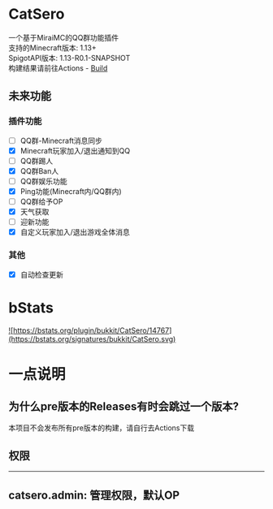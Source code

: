 # CatSero
一个基于MiraiMC的QQ群功能插件  
支持的Minecraft版本: 1.13+  
SpigotAPI版本: 1.13-R0.1-SNAPSHOT  
构建结果请前往Actions - [Build](https://github.com/XiaMoHuaHuo-CN/CatSero/actions/workflows/builder.yml)

## 未来功能

### 插件功能
- [ ] QQ群-Minecraft消息同步
- [x] Minecraft玩家加入/退出通知到QQ
- [ ] QQ群踢人
- [x] QQ群Ban人
- [ ] QQ群娱乐功能
- [x] Ping功能(Minecraft内/QQ群内)
- [ ] QQ群给予OP
- [x] 天气获取
- [ ] 迎新功能
- [x] 自定义玩家加入/退出游戏全体消息

### 其他
- [x] 自动检查更新

# bStats
<a href="https://bstats.org/plugin/bukkit/CatSero/14767">![https://bstats.org/plugin/bukkit/CatSero/14767](https://bstats.org/signatures/bukkit/CatSero.svg)</a>

# 一点说明

## 为什么pre版本的Releases有时会跳过一个版本?
本项目不会发布所有pre版本的构建，请自行去Actions下载

## 权限
-----
catsero.admin: 管理权限，默认OP
-----
